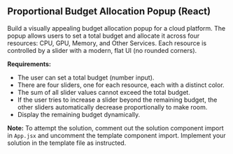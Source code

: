 ## Proportional Budget Allocation Popup (React)

Build a visually appealing budget allocation popup for a cloud platform. The popup allows users to set a total budget and allocate it across four resources: CPU, GPU, Memory, and Other Services. Each resource is controlled by a slider with a modern, flat UI (no rounded corners).

**Requirements:**
- The user can set a total budget (number input).
- There are four sliders, one for each resource, each with a distinct color.
- The sum of all slider values cannot exceed the total budget.
- If the user tries to increase a slider beyond the remaining budget, the other sliders automatically decrease proportionally to make room.
- Display the remaining budget dynamically.

**Note:**
To attempt the solution, comment out the solution component import in `App.jsx` and uncomment the template component import. Implement your solution in the template file as instructed.